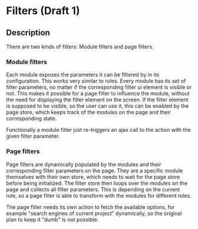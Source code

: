 # Filters (Draft 1)

## Description

There are two kinds of filters: Module filters and page filters.

### Module filters

Each module exposes the parameters it can be filtered by in its configuration. This works very similar to roles. Every module has its set of filter parameters, no matter if the corresponding filter ui element is visible or not. This makes it possible for a page filter to influence the module, without the need for displaying the filter element on the screen. If the filter element is supposed to be visible, so the user can use it, this can be enabled by the page store, which keeps track of the modules on the page and their corresponding state.

Functionally a module filter just re-triggers an ajax call to the action with the given filter parameter.

### Page filters

Page filters are dynamically populated by the modules and their corresponding filter parameters on the page. They are a specific module themselves with their own store, which needs to wait for the page store before being initialized. The filter store then loops over the modules on the page and collects all filter parameters. This is depending on the current role, so a page filter is able to transform with the modules for different roles.

The page filter needs its own action to fetch the available options, for example "search engines of current project" dynamically, so the original plan to keep it "dumb" is not possible.


